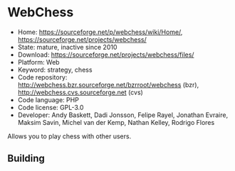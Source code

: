 # WebChess

- Home: https://sourceforge.net/p/webchess/wiki/Home/, https://sourceforge.net/projects/webchess/
- State: mature, inactive since 2010
- Download: https://sourceforge.net/projects/webchess/files/
- Platform: Web
- Keyword: strategy, chess
- Code repository: http://webchess.bzr.sourceforge.net/bzrroot/webchess (bzr), http://webchess.cvs.sourceforge.net (cvs)
- Code language: PHP
- Code license: GPL-3.0
- Developer: Andy Baskett, Dadi Jonsson, Felipe Rayel, Jonathan Evraire, Maksim Savin, Michel van der Kemp, Nathan Kelley, Rodrigo Flores

Allows you to play chess with other users.

## Building



